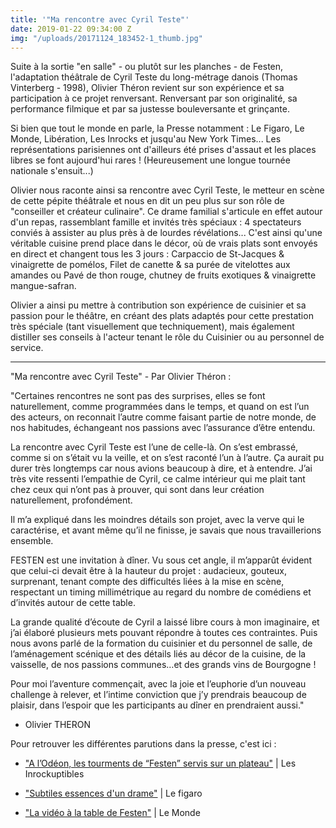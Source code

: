 ```yaml
---
title: '"Ma rencontre avec Cyril Teste"'
date: 2019-01-22 09:34:00 Z
img: "/uploads/20171124_183452-1_thumb.jpg"
---
```


Suite à la sortie "en salle" - ou plutôt sur les planches - de Festen, l'adaptation théâtrale de Cyril Teste du long-métrage danois (Thomas Vinterberg - 1998), Olivier Théron revient sur son expérience et sa participation à ce projet renversant.
Renversant par son originalité, sa performance filmique et par sa justesse bouleversante et grinçante.

Si bien que tout le monde en parle, la Presse notamment : Le Figaro, Le Monde, Libération, Les Inrocks et jusqu'au New York Times... Les représentations parisiennes ont d'ailleurs été prises d'assaut et les places libres se font aujourd'hui rares ! (Heureusement une longue tournée nationale s'ensuit...)

Olivier nous raconte ainsi sa rencontre avec Cyril Teste, le metteur en scène de cette pépite théâtrale et nous en dit un peu plus sur son rôle de "conseiller et créateur culinaire".
Ce drame familial s'articule en effet autour d'un repas, rassemblant famille et invités très spéciaux : 4 spectateurs conviés à assister au plus près à de lourdes révélations...
C'est ainsi qu'une véritable cuisine prend place dans le décor, où de vrais plats sont envoyés en direct et changent tous les 3 jours : Carpaccio de St-Jacques & vinaigrette de pomélos, Filet de canette & sa purée de vitelottes aux amandes ou Pavé de thon rouge, chutney de fruits exotiques & vinaigrette mangue-safran.

Olivier a ainsi pu mettre à contribution son expérience de cuisinier et sa passion pour le théâtre, en créant des plats adaptés pour cette prestation très spéciale (tant visuellement que techniquement), mais également distiller ses conseils à l'acteur tenant le rôle du Cuisinier ou au personnel de service.

---

"Ma rencontre avec Cyril Teste" - Par Olivier Théron :

"Certaines rencontres ne sont pas des surprises, elles se font naturellement, comme programmées dans le temps, et quand on est l’un des acteurs, on reconnait l’autre comme faisant partie de notre monde, de nos habitudes, échangeant nos passions avec l’assurance d’être entendu.

La rencontre avec Cyril Teste est l’une de celle-là. On s’est embrassé, comme si on s’était vu la veille, et on s’est raconté l’un à l’autre. Ça aurait pu durer très longtemps car nous avions beaucoup à dire, et à entendre.
J’ai très vite ressenti l’empathie de Cyril, ce calme intérieur qui me plait tant chez ceux qui n’ont pas à prouver, qui sont dans leur création naturellement, profondément.

Il m’a expliqué dans les moindres détails son projet, avec la verve qui le caractérise, et avant même qu’il ne finisse, je savais que nous travaillerions ensemble.

FESTEN est une invitation à dîner. Vu sous cet angle, il m’apparût évident que celui-ci devait être à la hauteur du projet : audacieux, gouteux, surprenant, tenant compte des difficultés liées à la mise en scène, respectant un timing millimétrique au regard du nombre de comédiens et d’invités autour de cette table.

La grande qualité d’écoute de Cyril a laissé libre cours à mon imaginaire, et j’ai élaboré plusieurs mets pouvant répondre à toutes ces contraintes. Puis nous avons parlé de la formation du cuisinier et du personnel de salle, de l’aménagement scénique et des détails liés au décor de la cuisine, de la vaisselle, de nos passions communes…et des grands vins de Bourgogne !

Pour moi l’aventure commençait, avec la joie et l’euphorie d’un nouveau challenge à relever, et l’intime conviction que j’y prendrais beaucoup de plaisir, dans l’espoir que les participants au dîner en prendraient aussi."

- Olivier THERON

Pour retrouver les différentes parutions dans la presse, c'est ici :

* <a href="/uploads/LesInrockuptibles.pdf">"A l’Odéon, les tourments de “Festen” servis sur un plateau"</a> | Les Inrockuptibles

* <a href="/uploads/LeFigaro-Festen.pdf">"Subtiles essences d'un drame"</a> | Le figaro

* <a href="/uploads/Festen_LeMonde.pdf">"La vidéo à la table de Festen"</a> | Le Monde